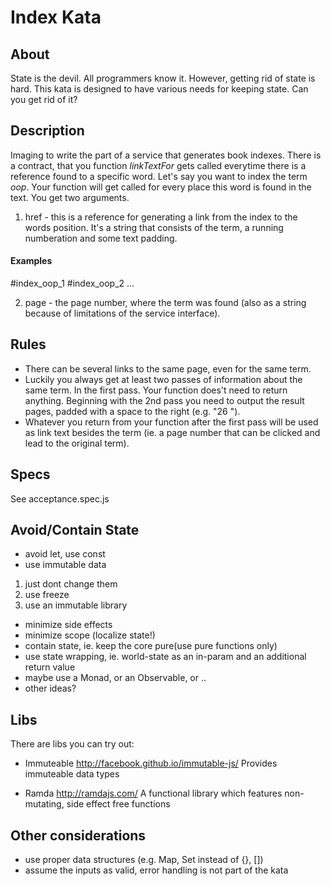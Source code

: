 # Index Kata

## About

State is the devil. All programmers know it. However, getting rid of state is hard. This kata is designed to have various needs for keeping state. Can you get rid of it?

## Description
Imaging to write the part of a service that generates book indexes. There is a contract, that you function *linkTextFor* gets called everytime there is a reference found to a specific word. Let's say you want to index the term *oop*. Your function will get called for every place this word is found in the text. You get two arguments.

1. href - this is a reference for generating a link from the index to the words position. It's a string that consists of the term, a running numberation and some text padding. 

#### Examples
 #index_oop_1
 #index_oop_2
...

2. page - the page number, where the term was found (also as a string because of limitations of the service interface).

## Rules

* There can be several links to the same page, even for the same term. 
* Luckily you always get at least two passes of information about the same term. In the first pass. Your function does't need to return anything. Beginning with the 2nd pass you need to output the result pages, padded with a space to the right (e.g. "26 ").
* Whatever you return from your function after the first pass will be used as link text besides the term (ie. a page number that can be clicked and lead to the original term).

## Specs

See acceptance.spec.js


## Avoid/Contain State

* avoid let, use const
* use immutable data
 1. just dont change them
 2. use freeze
 3. use an immutable library
* minimize side effects
* minimize scope (localize state!)
* contain state, ie. keep the core pure(use pure functions only)
* use state wrapping, ie. world-state as an in-param and an additional return value
* maybe use a Monad, or an Observable, or ..
* other ideas?

## Libs

There are libs you can try out:

* Immuteable http://facebook.github.io/immutable-js/
  Provides immuteable data types
  
* Ramda http://ramdajs.com/
  A functional library which features non-mutating, side effect free functions

## Other considerations

* use proper data structures (e.g. Map, Set instead of {}, [])
* assume the inputs as valid, error handling is not part of the kata